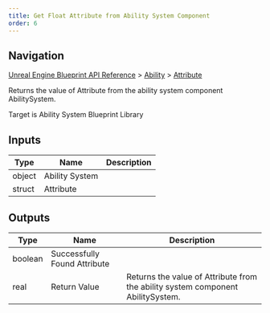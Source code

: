 ```yaml
---
title: Get Float Attribute from Ability System Component
order: 6
---
```

## Navigation

[Unreal Engine Blueprint API Reference](https://dev.epicgames.com/documentation/en-us/unreal-engine/BlueprintAPI) > [Ability](https://dev.epicgames.com/documentation/en-us/unreal-engine/BlueprintAPI/Ability) > [Attribute](https://dev.epicgames.com/documentation/en-us/unreal-engine/BlueprintAPI/Ability/Attribute)

Returns the value of Attribute from the ability system component AbilitySystem.

Target is Ability System Blueprint Library

## Inputs

| Type | Name | Description |
| --- | --- | --- |
| object | Ability System |  |
| struct | Attribute |  |

## Outputs

| Type | Name | Description |
| --- | --- | --- |
| boolean | Successfully Found Attribute |  |
| real | Return Value | Returns the value of Attribute from the ability system component AbilitySystem. |
